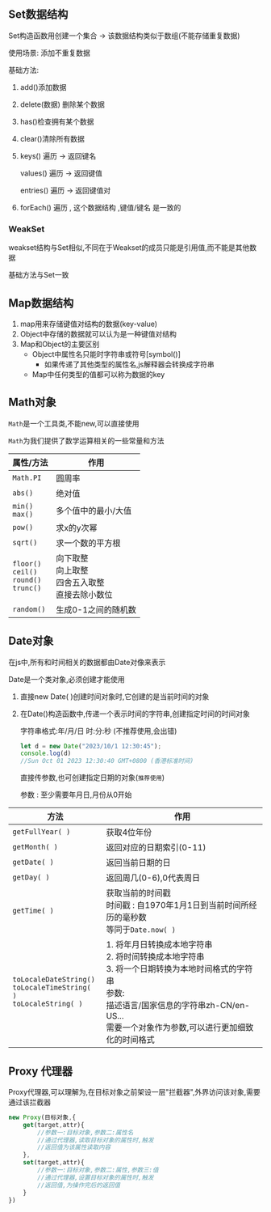 ## Set数据结构

Set构造函数用创建一个集合 -> 该数据结构类似于数组(不能存储重复数据)

使用场景: 添加不重复数据

基础方法:

1. add()添加数据

2. delete(数据) 删除某个数据

3. has()检查拥有某个数据

4. clear()清除所有数据

5. keys() 遍历 -> 返回键名

   values() 遍历 -> 返回键值

   entries() 遍历 -> 返回键值对

6. forEach() 遍历 , 这个数据结构 ,键值/键名 是一致的

### WeakSet

weakset结构与Set相似,不同在于Weakset的成员只能是引用值,而不能是其他数据

基础方法与Set一致

## Map数据结构

1. map用来存储键值对结构的数据(key-value)
2. Object中存储的数据就可以认为是一种键值对结构
3. Map和Object的主要区别
   - Object中属性名只能时字符串或符号[symbol()]
     - 如果传递了其他类型的属性名,js解释器会转换成字符串
   - Map中任何类型的值都可以称为数据的key





## Math对象 

`Math`是一个工具类,不能new,可以直接使用

`Math`为我们提供了数学运算相关的一些常量和方法

| 属性/方法                                              | 作用                                                         |
| ------------------------------------------------------ | ------------------------------------------------------------ |
| `Math.PI`                                              | 圆周率                                                       |
| `abs()`                                                | 绝对值                                                       |
| `min()`<br />`max()`                                   | 多个值中的最小/大值                                          |
| `pow()`                                                | 求x的y次幂                                                   |
| `sqrt()`                                               | 求一个数的平方根                                             |
| `floor()` <br />`ceil()`<br />`round()`<br />`trunc()` | 向下取整<br />向上取整<br />四舍五入取整<br />直接去除小数位 |
| `random()`                                             | 生成0-1之间的随机数                                          |

## Date对象

在js中,所有和时间相关的数据都由Date对像来表示

Date是一个类对象,必须创建才能使用

1. 直接new Date( )创建时间对象时,它创建的是当前时间的对象

2. 在Date()构造函数中,传递一个表示时间的字符串,创建指定时间的时间对象

   字符串格式:年/月/日 时:分:秒 (不推荐使用,会出错)

   ```js
   let d = new Date("2023/10/1 12:30:45");
   console.log(d)				
   //Sun Oct 01 2023 12:30:40 GMT+0800 (香港标准时间)
   ```

   直接传参数,也可创建指定日期的对象(`推荐使用`)

   参数 : 至少需要年月日,月份从0开始

| 方法                                                         | 作用                                                         |
| ------------------------------------------------------------ | ------------------------------------------------------------ |
| `getFullYear( )`                                             | 获取4位年份                                                  |
| `getMonth( )`                                                | 返回对应的日期索引(0-11)                                     |
| `getDate( )`                                                 | 返回当前日期的日                                             |
| `getDay( )`                                                  | 返回周几(0-6),0代表周日                                      |
| `getTime( )`                                                 | 获取当前的时间戳<br />时间戳 : 自1970年1月1日到当前时间所经历的毫秒数<br />等同于`Date.now( )` |
| `toLocaleDateString()`<br />`toLocaleTimeString( )`<br />`toLocaleString( )` | 1. 将年月日转换成本地字符串<br />2. 将时间转换成本地字符串<br />3. 将一个日期转换为本地时间格式的字符串<br />参数:<br />描述语言/国家信息的字符串zh-CN/en-US...<br />需要一个对象作为参数,可以进行更加细致化的时间格式 |

## Proxy 代理器

Proxy代理器,可以理解为,在目标对象之前架设一层"拦截器",外界访问该对象,需要通过该拦截器

```js
new Proxy(目标对象,{
    get(target,attr){
        //参数一:目标对象,参数二:属性名
        //通过代理器,读取目标对象的属性时,触发
        //返回值为该属性读取内容
    },
    set(target,attr){
        //参数一:目标对象,参数二:属性,参数三:值
		//通过代理器,设置目标对象的属性时,触发
        //返回值,为操作完后的返回值
    }
})
```

